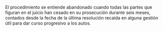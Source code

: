 El procedimiento se entiende abandonado cuando todas las partes que figuran en el juicio han cesado en su prosecución durante seis meses, contados desde la fecha de la última resolución recaída en alguna gestión útil para dar curso progresivo a los autos.